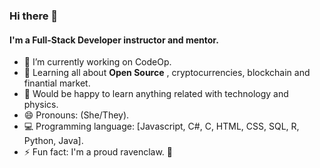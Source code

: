 ### Hi there 👋

#### I'm a Full-Stack Developer instructor and mentor.


- 🔭 I’m currently working on CodeOp.
- 🌱 Learning all about **Open Source** , cryptocurrencies, blockchain and finantial market.
- 🤖 Would be happy to learn anything related with technology and physics.
- 😄 Pronouns: (She/They).
- 💻 Programming language: [Javascript, C#, C, HTML, CSS, SQL, R, Python, Java].
- ⚡ Fun fact: I'm a proud ravenclaw. 🖖

